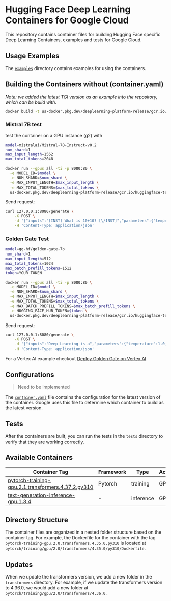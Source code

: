 # Hugging Face Deep Learning Containers for Google Cloud

This repository contains container files for building Hugging Face specific Deep Learning Containers, examples and tests for Google Cloud.

## Usage Examples

The [`examples`](./examples) directory contains examples for using the containers.

## Building the Containers without (container.yaml)

_Note: we added the latest TGI version as an example into the repository, which can be build with._

```bash
docker build -t us-docker.pkg.dev/deeplearning-platform-release/gcr.io/huggingface-text-generation-inference-gpu.1.3.4 -f containers/tgi/gpu/1.3.4/Dockerfile .
```

### Mistral 7B test

test the container on a GPU instance (g2) with

```bash
model=mistralai/Mistral-7B-Instruct-v0.2
num_shard=1
max_input_length=1562
max_total_tokens=2048

docker run --gpus all -ti -p 8080:80 \
  -e MODEL_ID=$model \
  -e NUM_SHARD=$num_shard \
  -e MAX_INPUT_LENGTH=$max_input_length \
  -e MAX_TOTAL_TOKENS=$max_total_tokens \
  us-docker.pkg.dev/deeplearning-platform-release/gcr.io/huggingface-text-generation-inference-gpu.1.3.4  
```

Send request:

```bash
curl 127.0.0.1:8080/generate \
    -X POST \
    -d '{"inputs":"[INST] What is 10+10? [\/INST]","parameters":{"temperature":0.2, "top_p": 0.95, "max_new_tokens": 256}}' \
    -H 'Content-Type: application/json'
```

### Golden Gate Test

```bash
model=gg-hf/golden-gate-7b
num_shard=1
max_input_length=512
max_total_tokens=1024
max_batch_prefill_tokens=1512
token=YOUR_TOKEN

docker run --gpus all -ti -p 8080:80 \
  -e MODEL_ID=$model \
  -e NUM_SHARD=$num_shard \
  -e MAX_INPUT_LENGTH=$max_input_length \
  -e MAX_TOTAL_TOKENS=$max_total_tokens \
  -e MAX_BATCH_PREFILL_TOKENS=$max_batch_prefill_tokens \
  -e HUGGING_FACE_HUB_TOKEN=$token \
  us-docker.pkg.dev/deeplearning-platform-release/gcr.io/huggingface-text-generation-inference-gpu.1.3.4
```

Send request:

```bash
curl 127.0.0.1:8080/generate \
    -X POST \
    -d '{"inputs":"Deep Learning is a","parameters":{"temperature":1.0, "top_p": 0.95, "max_new_tokens": 256}}' \
    -H 'Content-Type: application/json'
```

For a Vertex AI example checkout [Deploy Golden Gate on Vertex AI](./examples//vertex-ai/deploy-golden-gate-on-vertex-ai.ipynb)


## Configurations

> Need to be implemented

The [`container.yaml`](./containers/container.yaml) file contains the configuration for the latest version of the container. Google uses this file to determine which container to build as the latest version.

## Tests

After the containers are built, you can run the tests in the `tests` directory to verify that they are working correctly.

## Available Containers

| Container Tag                                                                 | Framework | Type      | Accelerator |
| ----------------------------------------------------------------------------- | --------- | --------- | ----------- |
| [pytorch-training-gpu.2.1.transformers.4.37.2.py310](./containers/pytorch/training/gpu/2.1/transformers/4.37.2/py310/Dockerfile)  | Pytorch   | training  | GPU         |
| [text-generation-inference-gpu.1.3.4](https://github.com/huggingface/Google-Cloud-Containers/blob/main/containers/tgi/gpu/1.3.4/Dockerfile)                 | -         | inference | GPU         |

## Directory Structure

The container files are organized in a nested folder structure based on the container tag. For example, the Dockerfile for the container with the tag `pytorch-training-gpu.2.0.transformers.4.35.0.py310` is located at `pytorch/training/gpu/2.0/transformers/4.35.0/py310/Dockerfile`.

## Updates

When we update the transformers version, we add a new folder in the `transformers` directory. For example, if we update the transformers version to 4.36.0, we would add a new folder at `pytorch/training/gpu/2.0/transformers/4.36.0`.
